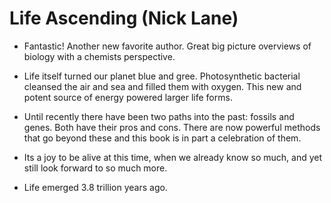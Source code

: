# Life Ascending (Nick Lane)

- Fantastic! Another new favorite author. Great big picture overviews of biology with a chemists perspective. 

- Life itself turned our planet blue and gree. Photosynthetic bacterial cleansed the air and sea and filled them with oxygen. This new and potent source of energy powered larger life forms.

- Until recently there have been two paths into the past: fossils and genes. Both have their pros and cons. There are now powerful methods that go beyond these and this book is in part a celebration of them.

- Its a joy to be alive at this time, when we already know so much, and yet still look forward to so much more.

- Life emerged 3.8 trillion years ago.
